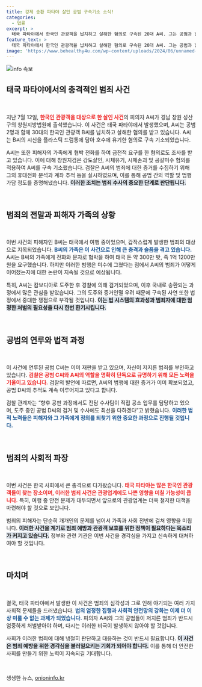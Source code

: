 ```yaml
---
title: 강제 송환 파타야 살인 공범 구속기소 소식!
categories:
  - 법률
excerpt: >
  태국 파타야에서 한국인 관광객을 납치하고 살해한 혐의로 구속된 20대 A씨. 그는 공범과 함께 잔혹한 범죄를 저지른 뒤 도주했으나, 경찰의 추적 끝에 송환됐다. 사건의 전말과 범행 경위를 밝혀낼 검찰의 수사가 주목받고 있다.
feature_text: >
  태국 파타야에서 한국인 관광객을 납치하고 살해한 혐의로 구속된 20대 A씨. 그는 공범과 함께 잔혹한 범죄를 저지른 뒤 도주했으나, 경찰의 추적 끝에 송환됐다. 사건의 전말과 범행 경위를 밝혀낼 검찰의 수사가 주목받고 있다.
image: 'https://www.behealthy4u.com/wp-content/uploads/2024/06/unnamed-file.png'
---
```


<p><img src="https://www.behealthy4u.com/wp-content/uploads/2024/06/unnamed-file.png" alt="info 속보" /></p>

<h2 data-ke-size="size26">태국 파타야에서의 충격적인 범죄 사건</h2>

<p data-ke-size="size16">&nbsp;</p>

<p>지난 7월 12일, <b><span style="color: #ee2323;">한국인 관광객을 대상으로 한 살인 사건</span></b>의 피의자 A씨가 경남 창원 성산구의 창원지방법원에 출석했습니다. 이 사건은 태국 파타야에서 발생했으며, A씨는 공범 2명과 함께 30대의 한국인 관광객 B씨를 납치하고 살해한 혐의를 받고 있습니다. A씨는 B씨의 시신을 플라스틱 드럼통에 담아 호수에 유기한 혐의로 구속 기소되었습니다. </p>

<p>A씨는 또한 피해자의 가족에게 협박 전화를 하여 금전적 요구를 한 혐의로도 조사를 받고 있습니다. 이에 대해 창원지검은 강도살인, 시체유기, 시체손괴 및 공갈미수 혐의를 적용하여 A씨를 구속 기소했습니다. 검찰은 A씨의 범죄에 대한 증거를 수집하기 위해 그의 휴대전화 분석과 계좌 추적 등을 실시하였으며, 이를 통해 공범 간의 역할 및 범행 가담 정도를 증명해냈습니다. <b><span style="background-color: #21538527;">이러한 조치는 범죄 수사의 중요한 단계로 판단됩니다.</span></b></p>

<p data-ke-size="size16">&nbsp;</p>

<h2 data-ke-size="size26">범죄의 전말과 피해자 가족의 상황</h2>

<p data-ke-size="size16">&nbsp;</p>

<p>이번 사건의 피해자인 B씨는 태국에서 여행 중이었으며, 갑작스럽게 발생한 범죄의 대상으로 지목되었습니다. <b><span style="color: #1a5490;">B씨의 가족은 이 사건으로 인해 큰 충격과 슬픔을 겪고 있습니다.</span></b> A씨는 B씨의 가족에게 전화와 문자로 협박을 하여 태국 돈 약 300만 밧, 즉 1억 1200만 원을 요구했습니다. 하지만 이러한 범행은 미수에 그쳤다는 점에서 A씨의 범죄가 어떻게 이어졌는지에 대한 논란이 지속될 것으로 예상됩니다. </p>

<p>특히, A씨는 캄보디아로 도주한 후 경찰에 의해 검거되었으며, 이후 국내로 송환되는 과정에서 많은 관심을 받았습니다. 그의 도주와 증거인멸 우려 때문에 구속된 사연 또한 법정에서 중대한 쟁점으로 부각될 것입니다. <b><span style="background-color: #21538527;">이는 법 시스템의 효과성과 범죄자에 대한 엄정한 처벌의 필요성을 다시 한번 환기시킵니다.</span></b></p>

<p data-ke-size="size16">&nbsp;</p>

<h2 data-ke-size="size26">공범의 연루와 법적 과정</h2>

<p data-ke-size="size16">&nbsp;</p>

<p>이 사건에 연루된 공범 C씨는 이미 재판을 받고 있으며, 자신이 저지른 범죄를 부인하고 있습니다. <b><span style="color: #ee2323;">검찰은 공범 C씨와 A씨의 역할을 명확히 단독으로 규명하기 위해 모든 노력을 기울이고 있습니다.</span></b> 검찰의 발언에 따르면, A씨의 범행에 대한 증거가 이미 확보되었고, 공범 D씨의 추적도 계속 이루어지고 있다고 합니다. </p>

<p>검찰 관계자는 “향후 공판 과정에서도 전담 수사팀이 직접 공소 업무를 담당하고 있으며, 도주 중인 공범 D씨의 검거 및 수사에도 최선을 다하겠다”고 밝혔습니다. <b><span style="color: #1a5490;">이러한 법적 노력들은 피해자와 그 가족에게 정의를 되찾기 위한 중요한 과정으로 진행될 것입니다.</span></b></p>

<p data-ke-size="size16">&nbsp;</p>

<h2 data-ke-size="size26">범죄의 사회적 파장</h2>

<p data-ke-size="size16">&nbsp;</p>

<p>이번 사건은 한국 사회에서 큰 충격으로 다가왔습니다. <b><span style="color: #ee2323;">태국 파타야는 많은 한국인 관광객들이 찾는 장소이며, 이러한 범죄 사건은 관광업계에도 나쁜 영향을 미칠 가능성이 큽니다.</span></b> 특히, 여행 중 안전 문제가 대두되면서 앞으로의 관광업계는 더욱 철저한 대책을 마련해야 할 것으로 보입니다. </p>

<p>범죄의 피해자는 단순히 개개인의 문제를 넘어서 가족과 사회 전반에 걸쳐 영향을 미칩니다. <b><span style="background-color: #21538527;">이러한 사건을 계기로 범죄 예방과 관광객 보호를 위한 정책이 필요하다는 목소리가 커지고 있습니다.</span></b> 정부와 관련 기관은 이번 사건을 경각심을 가지고 신속하게 대처하여야 할 것입니다. </p>

<p data-ke-size="size16">&nbsp;</p>

<h2 data-ke-size="size26">마치며</h2>

<p data-ke-size="size16">&nbsp;</p>

<p>결국, 태국 파타야에서 발생한 이 사건은 범죄의 심각성과 그로 인해 야기되는 여러 가지 사회적 문제들을 드러냈습니다. <b><span style="color: #1a5490;">법의 엄정한 집행과 사회적 안전망의 강화는 이제 더 이상 미룰 수 없는 과제가 되었습니다.</span></b> 피의자 A씨와 그의 공범들이 저지른 범죄가 반드시 엄중하게 처벌받아야 하며, 다시는 이러한 비극이 발생하지 않아야 할 것입니다. </p>

<p>사회가 이러한 범죄에 대해 냉철히 판단하고 대응하는 것이 반드시 필요합니다. <b><span style="background-color: #21538527;">이 사건은 범죄 예방을 위한 경각심을 불러일으키는 기회가 되어야 합니다.</span></b> 이를 통해 더 안전한 사회를 만들기 위한 노력이 지속되길 기대합니다. </p>

<p data-ke-size="size16">&nbsp;</p>
생생한 뉴스, <a href="https://onioninfo.kr" rel="dofollow">onioninfo.kr</a>


